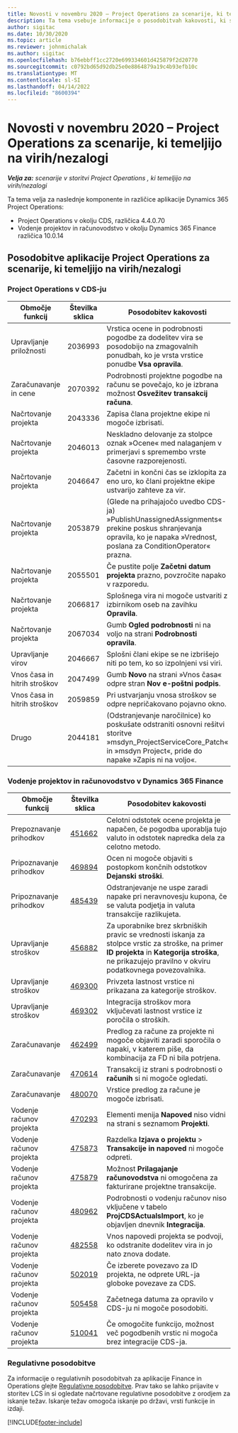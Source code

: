 ```yaml
---
title: Novosti v novembru 2020 – Project Operations za scenarije, ki temeljijo na virih/nezalogi
description: Ta tema vsebuje informacije o posodobitvah kakovosti, ki so na voljo v novembrski izdaji (2020) aplikacije Project Operations za scenarije, ki temeljijo na virih/nezalogi.
author: sigitac
ms.date: 10/30/2020
ms.topic: article
ms.reviewer: johnmichalak
ms.author: sigitac
ms.openlocfilehash: b76ebbff1cc2720e699334601d425879f2d20770
ms.sourcegitcommit: c0792bd65d92db25e0e8864879a19c4b93efb10c
ms.translationtype: MT
ms.contentlocale: sl-SI
ms.lasthandoff: 04/14/2022
ms.locfileid: "8600394"
---
```

# <a name="whats-new-november-2020---project-operations-for-resourcenon-stocked-based-scenarios"></a>Novosti v novembru 2020 – Project Operations za scenarije, ki temeljijo na virih/nezalogi

_**Velja za:** scenarije v storitvi Project Operations , ki temeljijo na virih/nezalogi_

Ta tema velja za naslednje komponente in različice aplikacije Dynamics 365 Project Operations:

- Project Operations v okolju CDS, različica 4.4.0.70
- Vodenje projektov in računovodstvo v okolju Dynamics 365 Finance različica 10.0.14

## <a name="updates-to-project-operations-for-resource-non-stocked-based-scenarios"></a>Posodobitve aplikacije Project Operations za scenarije, ki temeljijo na virih/nezalogi

### <a name="project-operations-on-cds"></a>Project Operations v CDS-ju

| Območje funkcij                 | Številka sklica | Posodobitev kakovosti                                                                                                                                                                    |
|------------------------------|------------------|-----------------------------------------------------------------------------------------------------------------------------------------------------------------------------------|
|   Upravljanje priložnosti       | 2036993          | Vrstica ocene in podrobnosti pogodbe za dodelitev vira se posodobijo na zmagovalnih ponudbah, ko je vrsta vrstice ponudbe **Vsa opravila**.                                                 |
| Zaračunavanje in cene          | 2070392          | Podrobnosti projektne pogodbe na računu se povečajo, ko je izbrana možnost **Osvežitev transakcij računa**.                                                                         |
| Načrtovanje projekta             | 2043336          | Zapisa člana projektne ekipe ni mogoče izbrisati.                                                                                                                                  |
| Načrtovanje projekta             | 2046013          | Neskladno delovanje za stolpce oznak »Ocene« med nalaganjem v primerjavi s spremembo vrste časovne razporejenosti.                                                                                   |
| Načrtovanje projekta             | 2046647          | Začetni in končni čas se izklopita za eno uro, ko člani projektne ekipe ustvarijo zahteve za vir.                                                                      |
| Načrtovanje projekta             | 2053879          | (Glede na prihajajočo uvedbo CDS-ja) »PublishUnassignedAssignments« prekine poskus shranjevanja opravila, ko je napaka »Vrednost, poslana za ConditionOperator« prazna.                       |
| Načrtovanje projekta             | 2055501          | Če pustite polje **Začetni datum projekta** prazno, povzročite napako v razporedu.                                                                                                      |
| Načrtovanje projekta             | 2066817          | Splošnega vira ni mogoče ustvariti z izbirnikom oseb na zavihku **Opravila**.                                                                                                   |
| Načrtovanje projekta             | 2067034          | Gumb **Ogled podrobnosti** ni na voljo na strani **Podrobnosti opravila**.                                                                                                       |
| Upravljanje virov          | 2046667          | Splošni člani ekipe se ne izbrišejo niti po tem, ko so izpolnjeni vsi viri.                                                                                                    |
| Vnos časa in hitrih stroškov | 2047499          | Gumb **Novo** na strani »Vnos časa« odpre stran **Nov e-poštni podpis**.                                                                                               |
| Vnos časa in hitrih stroškov | 2059859          | Pri ustvarjanju vnosa stroškov se odpre nepričakovano pojavno okno.                                                                                                                         |
| Drugo                        | 2044181          | (Odstranjevanje naročilnice) ko poskušate odstraniti osnovni rešitvi storitve »msdyn_ProjectServiceCore_Patch« in »msdyn Project«, pride do napake »Zapis ni na voljo«.  |

### <a name="project-management-and-accounting-in-dynamics-365-finance"></a>Vodenje projektov in računovodstvo v Dynamics 365 Finance

| Območje funkcij        | Številka sklica | Posodobitev kakovosti                                                                                                                                                            |
|---------------------|------------------|---------------------------------------------------------------------------------------------------------------------------------------------------------------------------|
| Prepoznavanje prihodkov | [451662](https://fix.lcs.dynamics.com/Issue/Details/?bugId=451662)           | Celotni odstotek ocene projekta je napačen, če pogodba uporablja tujo valuto in odstotek napredka dela za celotno metodo.                     |
| Pripoznavanje prihodkov | [469894](https://fix.lcs.dynamics.com/Issue/Details/?bugId=469894)           | Ocen ni mogoče objaviti s postopkom končnih odstotkov **Dejanski stroški**.                                                                                                    |
| Pripoznavanje prihodkov | [485439](https://fix.lcs.dynamics.com/Issue/Details/?bugId=485439)           | Odstranjevanje ne uspe zaradi napake pri neravnovesju kupona, če se valuta podjetja in valuta transakcije razlikujeta.                                              |
| Upravljanje stroškov  | [456882](https://fix.lcs.dynamics.com/Issue/Details/?bugId=456822)           | Za uporabnike brez skrbniških pravic se vrednosti iskanja za stolpce vrstic za stroške, na primer **ID projekta** in **Kategorija stroška**, ne prikazujejo pravilno v okviru podatkovnega povezovalnika. |
| Upravljanje stroškov  | [469300](https://fix.lcs.dynamics.com/Issue/Details/?bugId=469300)           | Privzeta lastnost vrstice ni prikazana za kategorije stroškov.                                                                                                         |
| Upravljanje stroškov  | [469302](https://fix.lcs.dynamics.com/Issue/Details/?bugId=469302)           | Integracija stroškov mora vključevati lastnost vrstice iz poročila o stroških.                                                                                             |
| Zaračunavanje           | [462499](https://fix.lcs.dynamics.com/Issue/Details/?bugId=462499)           | Predlog za račune za projekte ni mogoče objaviti zaradi sporočila o napaki, v katerem piše, da kombinacija za FD ni bila potrjena.                                                    |
| Zaračunavanje           | [470614](https://fix.lcs.dynamics.com/Issue/Details/?bugId=470614)           | Transakcij iz strani s podrobnosti o **računih** si ni mogoče ogledati.                                                                                                              |
| Zaračunavanje           | [480070](https://fix.lcs.dynamics.com/Issue/Details/?bugId=480070)           | Vrstice predlog za račune je mogoče izbrisati.                                                                                                                                  |
| Vodenje računov projekta  | [470293](https://fix.lcs.dynamics.com/Issue/Details/?bugId=470293)           | Elementi menija **Napoved** niso vidni na strani s seznamom **Projekti**.                                                                                                   |
| Vodenje računov projekta  | [475873](https://fix.lcs.dynamics.com/Issue/Details/?bugId=475873)           | Razdelka **Izjava o projektu**   > **Transakcije in napoved** ni mogoče odpreti.                                                                                                       |
| Vodenje računov projekta  | [475879](https://fix.lcs.dynamics.com/Issue/Details/?bugId=475879)           | Možnost **Prilagajanje računovodstva** ni omogočena za fakturirane projektne transakcije.                                                                                                  |
| Vodenje računov projekta  | [480962](https://fix.lcs.dynamics.com/Issue/Details/?bugId=480962)           | Podrobnosti o vodenju računov niso vključene v tabelo **ProjCDSActualsImport**, ko je objavljen dnevnik **Integracija**.                                                  |
| Vodenje računov projekta  | [482558](https://fix.lcs.dynamics.com/Issue/Details/?bugId=482558)           | Vnos napovedi projekta se podvoji, ko odstranite dodelitev vira in jo nato znova dodate.                                                                            |
| Vodenje računov projekta  | [502019](https://fix.lcs.dynamics.com/Issue/Details/?bugId=502019)           | Če izberete povezavo za ID projekta, ne odprete URL-ja globoke povezave za CDS.                                                                                                         |
| Vodenje računov projekta  | [505458](https://fix.lcs.dynamics.com/Issue/Details/?bugId=505458)           | Začetnega datuma za opravilo v CDS-ju ni mogoče posodobiti.                                                                                                                           |
| Vodenje računov projekta  | [510041](https://fix.lcs.dynamics.com/Issue/Details/?bugId=510041)           | Če omogočite funkcijo, možnost več pogodbenih vrstic ni mogoča brez integracije CDS-ja.                                                                                   |

### <a name="regulatory-updates"></a>Regulativne posodobitve
Za informacije o regulativnih posodobitvah za aplikacije Finance in Operations glejte [Regulativne posodobitve](/dynamics365/finance/localizations/regulatory-updates). Prav tako se lahko prijavite v storitev LCS in si ogledate načrtovane regulativne posodobitve z orodjem za iskanje težav. Iskanje težav omogoča iskanje po državi, vrsti funkcije in izdaji.


[!INCLUDE[footer-include](../includes/footer-banner.md)]